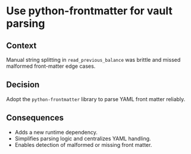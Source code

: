 # Use python-frontmatter for vault parsing

## Context
Manual string splitting in `read_previous_balance` was brittle and missed malformed front-matter edge cases.

## Decision
Adopt the `python-frontmatter` library to parse YAML front matter reliably.

## Consequences
- Adds a new runtime dependency.
- Simplifies parsing logic and centralizes YAML handling.
- Enables detection of malformed or missing front matter.
